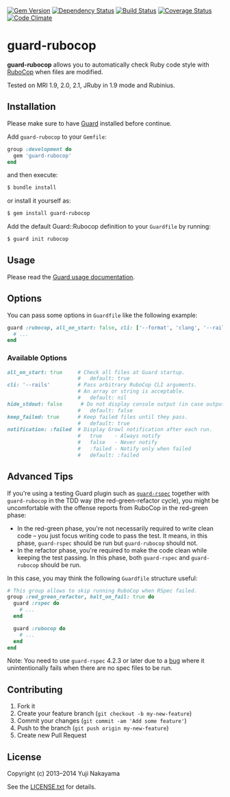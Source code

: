 [![Gem Version](http://img.shields.io/gem/v/guard-rubocop.svg)](http://badge.fury.io/rb/guard-rubocop)
[![Dependency Status](http://img.shields.io/gemnasium/yujinakayama/guard-rubocop.svg)](https://gemnasium.com/yujinakayama/guard-rubocop)
[![Build Status](https://travis-ci.org/yujinakayama/guard-rubocop.svg?branch=master)](https://travis-ci.org/yujinakayama/guard-rubocop)
[![Coverage Status](http://img.shields.io/coveralls/yujinakayama/guard-rubocop/master.svg)](https://coveralls.io/r/yujinakayama/guard-rubocop)
[![Code Climate](http://img.shields.io/codeclimate/github/yujinakayama/guard-rubocop.svg)](https://codeclimate.com/github/yujinakayama/guard-rubocop)

# guard-rubocop

**guard-rubocop** allows you to automatically check Ruby code style with [RuboCop](https://github.com/bbatsov/rubocop) when files are modified.

Tested on MRI 1.9, 2.0, 2.1, JRuby in 1.9 mode and Rubinius.

## Installation

Please make sure to have [Guard](https://github.com/guard/guard) installed before continue.

Add `guard-rubocop` to your `Gemfile`:

```ruby
group :development do
  gem 'guard-rubocop'
end
```

and then execute:

```sh
$ bundle install
```

or install it yourself as:

```sh
$ gem install guard-rubocop
```

Add the default Guard::Rubocop definition to your `Guardfile` by running:

```sh
$ guard init rubocop
```

## Usage

Please read the [Guard usage documentation](https://github.com/guard/guard#readme).

## Options

You can pass some options in `Guardfile` like the following example:

```ruby
guard :rubocop, all_on_start: false, cli: ['--format', 'clang', '--rails'] do
  # ...
end
```

### Available Options

```ruby
all_on_start: true     # Check all files at Guard startup.
                       #   default: true
cli: '--rails'         # Pass arbitrary RuboCop CLI arguments.
                       # An array or string is acceptable.
                       #   default: nil
hide_stdout: false      # Do not display console output (in case outputting to file).
                       #   default: false
keep_failed: true      # Keep failed files until they pass.
                       #   default: true
notification: :failed  # Display Growl notification after each run.
                       #   true    - Always notify
                       #   false   - Never notify
                       #   :failed - Notify only when failed
                       #   default: :failed
```

## Advanced Tips

If you're using a testing Guard plugin such as [`guard-rspec`](https://github.com/guard/guard-rspec) together with `guard-rubocop` in the TDD way (the red-green-refactor cycle),
you might be uncomfortable with the offense reports from RuboCop in the red-green phase:

* In the red-green phase, you're not necessarily required to write clean code – you just focus writing code to pass the test. It means, in this phase, `guard-rspec` should be run but `guard-rubocop` should not.
* In the refactor phase, you're required to make the code clean while keeping the test passing. In this phase, both `guard-rspec` and `guard-rubocop` should be run.

In this case, you may think the following `Guardfile` structure useful:

```ruby
# This group allows to skip running RuboCop when RSpec failed.
group :red_green_refactor, halt_on_fail: true do
  guard :rspec do
    # ...
  end

  guard :rubocop do
    # ...
  end
end
```

Note: You need to use `guard-rspec` 4.2.3 or later due to a [bug](https://github.com/guard/guard-rspec/pull/234) where it unintentionally fails when there are no spec files to be run.

## Contributing

1. Fork it
2. Create your feature branch (`git checkout -b my-new-feature`)
3. Commit your changes (`git commit -am 'Add some feature'`)
4. Push to the branch (`git push origin my-new-feature`)
5. Create new Pull Request

## License

Copyright (c) 2013–2014 Yuji Nakayama

See the [LICENSE.txt](LICENSE.txt) for details.
